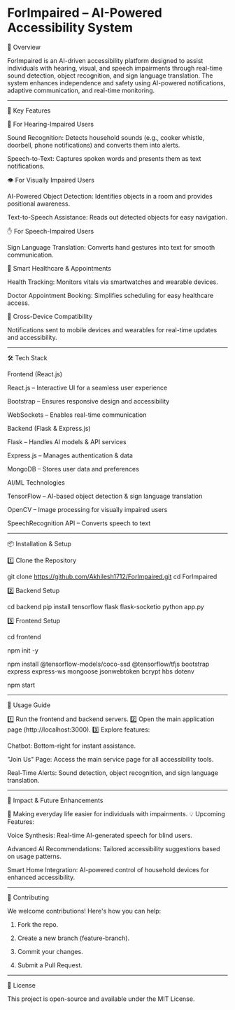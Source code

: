 
# ForImpaired – AI-Powered Accessibility System

🌟 Overview

ForImpaired is an AI-driven accessibility platform designed to assist individuals with hearing, visual, and speech impairments through real-time sound detection, object recognition, and sign language translation. The system enhances independence and safety using AI-powered notifications, adaptive communication, and real-time monitoring.


---

🎯 Key Features

🦻 For Hearing-Impaired Users

Sound Recognition: Detects household sounds (e.g., cooker whistle, doorbell, phone notifications) and converts them into alerts.

Speech-to-Text: Captures spoken words and presents them as text notifications.


👁️ For Visually Impaired Users

AI-Powered Object Detection: Identifies objects in a room and provides positional awareness.

Text-to-Speech Assistance: Reads out detected objects for easy navigation.


✋ For Speech-Impaired Users

Sign Language Translation: Converts hand gestures into text for smooth communication.


🏥 Smart Healthcare & Appointments

Health Tracking: Monitors vitals via smartwatches and wearable devices.

Doctor Appointment Booking: Simplifies scheduling for easy healthcare access.


📲 Cross-Device Compatibility

Notifications sent to mobile devices and wearables for real-time updates and accessibility.



---

🛠️ Tech Stack

Frontend (React.js)

React.js – Interactive UI for a seamless user experience

Bootstrap – Ensures responsive design and accessibility

WebSockets – Enables real-time communication


Backend (Flask & Express.js)

Flask – Handles AI models & API services

Express.js – Manages authentication & data

MongoDB – Stores user data and preferences


AI/ML Technologies

TensorFlow – AI-based object detection & sign language translation

OpenCV – Image processing for visually impaired users

SpeechRecognition API – Converts speech to text



---

📦 Installation & Setup

1️⃣ Clone the Repository

git clone https://github.com/Akhilesh1712/ForImpaired.git
cd ForImpaired

2️⃣ Backend Setup

cd backend
pip install tensorflow flask flask-socketio
python app.py

3️⃣ Frontend Setup

cd frontend

npm init -y

npm install @tensorflow-models/coco-ssd @tensorflow/tfjs bootstrap express express-ws mongoose jsonwebtoken bcrypt hbs dotenv

npm start


---

🚀 Usage Guide

1️⃣ Run the frontend and backend servers.
2️⃣ Open the main application page (http://localhost:3000).
3️⃣ Explore features:

Chatbot: Bottom-right for instant assistance.

"Join Us" Page: Access the main service page for all accessibility tools.

Real-Time Alerts: Sound detection, object recognition, and sign language translation.



---

🎯 Impact & Future Enhancements

🚀 Making everyday life easier for individuals with impairments.
💡 Upcoming Features:

Voice Synthesis: Real-time AI-generated speech for blind users.

Advanced AI Recommendations: Tailored accessibility suggestions based on usage patterns.

Smart Home Integration: AI-powered control of household devices for enhanced accessibility.



---

🤝 Contributing

We welcome contributions! Here's how you can help:

1. Fork the repo.


2. Create a new branch (feature-branch).


3. Commit your changes.


4. Submit a Pull Request.




---

📝 License

This project is open-source and available under the MIT License.

